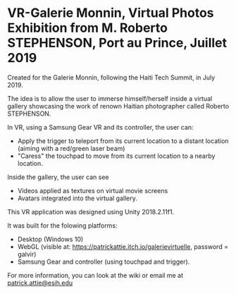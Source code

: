 # VR-Galerie Monnin, Virtual Photos Exhibition from M. Roberto STEPHENSON, Port au Prince, Juillet 2019

Created for the Galerie Monnin, following the Haiti Tech Summit, in July 2019.

The idea is to allow the user to immerse himself/herself inside a virtual gallery showcasing the work of renown Haitian photographer called Roberto STEPHENSON.

In VR, using a Samsung Gear VR and its controller, the user can:
- Apply the trigger to teleport from its current location to a distant location (aiming with a red/green laser beam)
- "Caress" the touchpad to move from its current location to a nearby location.

Inside the gallery, the user can see 
- Videos applied as textures on virtual movie screens
- Avatars integrated into the virtual gallery.

This VR application was designed using Unity 2018.2.11f1.

It was built for the folowing platforms:
- Desktop (Windows 10)
- WebGL (visible at: https://patrickattie.itch.io/galerievirtuelle, password = galvir)
- Samsung Gear and controller (using touchpad and trigger).

For more information, you can look at the wiki or email me at patrick.attie@esih.edu



